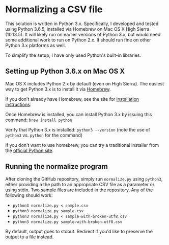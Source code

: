 # Normalizing a CSV file

This solution is written in Python 3.x.  Specifically, I developed and tested using
Python 3.6.5, installed via Homebrew on Mac OS X High Sierra (10.13.5).
It will likely run on earlier versions of Python 3.x, but would need
some additional work to run on Python 2.x.  It should run fine on other Python 3.x
platforms as well.

To simplify the setup, I have only used Python's built-in libraries.

## Setting up Python 3.6.x on Mac OS X

Mac OS X includes Python 2.x by default (even on High Sierra).  The easiest way to
get Python 3.x is to install it via [Homebrew](https://brew.sh).

If you don't already have Homebrew, see the site for
[installation instructions](https://brew.sh).

Once Homebrew is installed, you can install Python 3.x by issuing this command: `brew install python`

Verify that Python 3.x is installed: `python3 --version`
(note the use of `python3` vs. `python` for the command)

If you don't want to use homebrew, you can try a traditional installer from the
[official Python site](https://www.python.org).

## Running the normalize program

After cloning the GitHub repository, simply run `normalize.py` using `python3`, either providing a
the path to an appropriate CSV file as a parameter or using stdin.  Two sample files are included
in the repository.  Any of the following should work:

* `python3 normalize.py < sample.csv`
* `python3 normalize.py sample.csv`
* `python3 normalize.py < sample-with-broken-utf8.csv`
* `python3 normalize.py sample-with-broken-utf8.csv`

By default, output goes to stdout.  Redirect if you'd like to preserve the output to a file instead.
